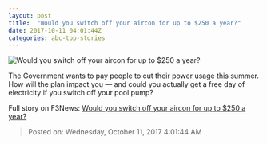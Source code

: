 ```yaml
---
layout: post
title:  "Would you switch off your aircon for up to $250 a year?"
date: 2017-10-11 04:01:44Z
categories: abc-top-stories
---
```


![Would you switch off your aircon for up to $250 a year?](http://www.abc.net.au/news/image/8262384-1x1-700x700.jpg)

The Government wants to pay people to cut their power usage this summer. How will the plan impact you — and could you actually get a free day of electricity if you switch off your pool pump?


Full story on F3News: [Would you switch off your aircon for up to $250 a year?](http://www.f3nws.com/n/PpDscG)

> Posted on: Wednesday, October 11, 2017 4:01:44 AM
